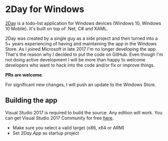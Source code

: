 # 2Day for Windows

[2Day](https://www.2day-app.com) is a todo-list application for Windows devices (Windows 10, Windows 10 Mobile). It's built on top of .Net, C# and XAML. 

2Day was created by a single guy as a side project and then turned into a 5+ years experiencing of having and maintaining the app in the Windows Store. As I joined Microsoft in late 2017 I'm no longer developing the app. That's the reason why I decided to put the code on GitHub. Even though I'm not doing active development I will be more than happy to welcome developers who want to hack into the code and/or fix or improve things.

**PRs are welcome**. 

For significant new changes, I will push an update to the Windows Store.

## Building the app

Visual Studio 2017 is required to build the source. Any edition will work. You can get Visual Studio 2017 Community for free [here](https://www.visualstudio.com/vs/community/).

* Make sure you select a valid target (x86, x64 or ARM)
* Set _2Day.App_ as startup project
